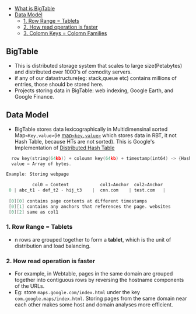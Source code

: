 - [What is BigTable](#what)
- [Data Model](#datamodel)
  - [1. Row Range = Tablets](#rr)
  - [2. How read operation is faster](#faster)
  - [3. Colomn Keys = Colomn Families](#family)

<a name=what></a>
## BigTable
- This is distributed storage system that scales to large size(Petabytes) and distributed over 1000's of comodity servers.
- if any of our datastructure(eg: stack,queue etc) contains millions of entries, those should be stored here.
- Projects storing data in BigTable: web indexing, Google Earth, and Google Finance.

<a name=datamodel></a>
## Data Model
- BigTable stores data lexicographically in Multidimensinal sorted Map`<Key,value>`(ie [map`<key,value>`](/Languages/Programming_Languages/c++/Standard_Template_Library/) which stores data in RBT, it not Hash Table, because HTs are not sorted). This is Google's Implementation of [Distributed Hash Table](/System-Design/Scalable)
```c
  row key(string(64kb)) + coloumn key(64kb) + timestamp(int64) -> {Hash_Function} -> Key 
  value = Array of bytes.

Example: Storing webpage

          col0 = Content            col1=Anchor  col2=Anchor
 0 | abc_t1 - def_t2 - hij_t3    |  cnn.com    | test.com   |
 
 [0][0] contains page contents at different timestamps
 [0][1] contains any anchors that references the page. websites
 [0][2] same as col1
```

<a name=rr></a>
### 1. Row Range = Tablets
- n rows are grouped together to form a **tablet**, which is the unit of distribution and load balancing.

<a name=faster></a>
### 2. How read operation is faster
- For example, in Webtable, pages in the same domain are grouped together into contiguous rows by reversing the hostname components of the URLs.
- Eg: store `maps.google.com/index.html` under the key `com.google.maps/index.html`. Storing pages from the same domain near each other makes some host and domain analyses more efficient.

